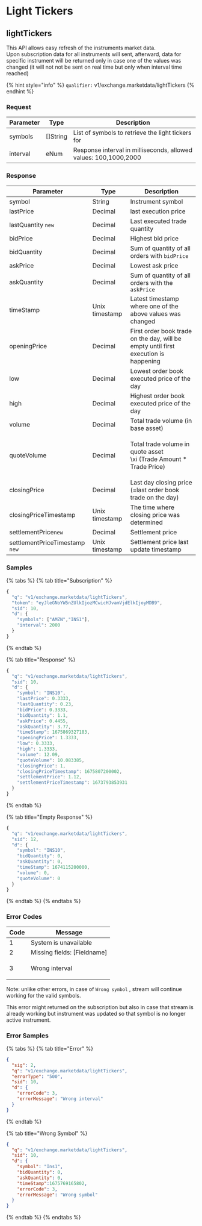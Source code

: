 # Light Tickers

## lightTickers

This API allows easy refresh of the instruments market data.\
Upon subscription data for all instruments will sent, afterward, data for specific instrument will be returned only in case one of the values was changed (it will not not be sent on real time but only when interval time reached)

{% hint style="info" %}
`qualifier:` v1/exchange.marketdata/lightTickers
{% endhint %}

### **Request**

| Parameter | Type      | Description                                                      |
| --------- | --------- | ---------------------------------------------------------------- |
| symbols   | \[]String | List of symbols to retrieve the light tickers for                |
| interval  | eNum      | Response interval in milliseconds, allowed values: 100,1000,2000 |

### **Response**

| Parameter                      | Type           | Description                                                                                             |
| ------------------------------ | -------------- | ------------------------------------------------------------------------------------------------------- |
| symbol                         | String         | Instrument symbol                                                                                       |
| lastPrice                      | Decimal        | last execution price                                                                                    |
| lastQuantity `new`             | Decimal        | Last executed trade quantity                                                                            |
| bidPrice                       | Decimal        | Highest bid price                                                                                       |
| bidQuantity                    | Decimal        | Sum of quantity of all orders with `bidPrice`                                                           |
| askPrice                       | Decimal        | Lowest ask price                                                                                        |
| askQuantity                    | Decimal        | Sum of quantity of all orders with the `askPrice`                                                       |
| timeStamp                      | Unix timestamp | Latest timestamp where one of the above values was changed                                              |
| openingPrice                   | Decimal        | First order book trade on the day, will be empty until first execution is happening                     |
| low                            | Decimal        | Lowest order book executed price of the day                                                             |
| high                           | Decimal        | Highest order book executed price of the day                                                            |
| volume                         | Decimal        | Total trade volume (in base asset)                                                                      |
| quoteVolume                    | Decimal        | <p>Total trade volume in quote asset<br><span class="math"> \xi (Trade Amount * Trade Price)</span></p> |
| closingPrice                   | Decimal        | Last day closing price (=last order book trade on the day)                                              |
| closingPriceTimestamp          | Unix timestamp | The time where closing price was determined                                                             |
| settlementPrice`new`           | Decimal        | Settlement price                                                                                        |
| settlementPriceTimestamp `new` | Unix timestamp | Settlement price last update timestamp                                                                  |

### **Samples**

{% tabs %}
{% tab title="Subscription" %}
```javascript
{
  "q": "v1/exchange.marketdata/lightTickers",
  "token": "eyJleGNoYW5nZUlkIjozMCwicHJvamVjdElkIjoyMDB9",
  "sid": 10,
  "d": {
    "symbols": ["AMZN","INS1"],
    "interval": 2000
  }
}

```
{% endtab %}

{% tab title="Response" %}
```javascript
{
  "q": "v1/exchange.marketdata/lightTickers",
  "sid": 10,
  "d": {
    "symbol": "INS10",
    "lastPrice": 0.3333,
    "lastQuantity": 0.23,
    "bidPrice": 0.3333,
    "bidQuantity": 1.1,
    "askPrice": 0.4455,
    "askQuantity": 3.77,
    "timeStamp": 1675869327183,
    "openingPrice": 1.3333,
    "low": 0.3333,
    "high": 1.3333,
    "volume": 12.09,
    "quoteVolume": 10.083385,
    "closingPrice": 1,
    "closingPriceTimestamp": 1675807200002,
    "settlementPrice": 1.12,
    "settlementPriceTimestamp": 1673793853931
  }
}
```
{% endtab %}

{% tab title="Empty Response" %}
```javascript
{
  "q": "v1/exchange.marketdata/lightTickers",
  "sid": 12,
  "d": {
    "symbol": "INS10",
    "bidQuantity": 0,
    "askQuantity": 0,
    "timeStamp": 1674115200000,
    "volume": 0,
    "quoteVolume": 0
  }
}
```
{% endtab %}
{% endtabs %}

### **Error Codes**

| Code | Message                                 |
| ---- | --------------------------------------- |
| 1    | System is unavailable                   |
| 2    | Missing fields: \[Fieldname]            |
| 3    | <p>Wrong interval |<br>Wrong symbol</p> |

Note: unlike other errors, in case of `Wrong symbol` , stream will continue working for the valid symbols.&#x20;

This error might returned on the subscription but also in case that stream is already working but instrument was updated so that symbol is no longer active instrument.

### **Error Samples**

{% tabs %}
{% tab title="Error" %}
```json
{
  "sig": 2,
  "q": "v1/exchange.marketdata/lightTickers",
  "errorType": "500",
  "sid": 10,
  "d": {
    "errorCode": 3,
    "errorMessage": "Wrong interval"
  }
}
```
{% endtab %}

{% tab title="Wrong Symbol" %}
```json
{
  "q": "v1/exchange.marketdata/lightTickers",
  "sid": 10,
  "d": {
    "symbol": "Ins1",
    "bidQuantity": 0,
    "askQuantity": 0,
    "timeStamp":1675769165802,
    "errorCode": 3,
    "errorMessage": "Wrong symbol" 
  }
}
```
{% endtab %}
{% endtabs %}
